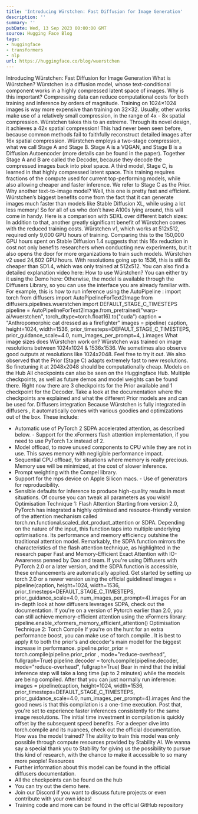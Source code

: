 ```yaml
---
title: 'Introducing Würstchen: Fast Diffusion for Image Generation'
description: ''
summary: ''
pubDate: Wed, 13 Sep 2023 00:00:00 GMT
source: Hugging Face Blog
tags:
- huggingface
- transformers
- nlp
url: https://huggingface.co/blog/wuerstchen
---
```


Introducing Würstchen: Fast Diffusion for Image Generation
What is Würstchen?
Würstchen is a diffusion model, whose text-conditional component works in a highly compressed latent space of images. Why is this important? Compressing data can reduce computational costs for both training and inference by orders of magnitude. Training on 1024×1024 images is way more expensive than training on 32×32. Usually, other works make use of a relatively small compression, in the range of 4x - 8x spatial compression. Würstchen takes this to an extreme. Through its novel design, it achieves a 42x spatial compression! This had never been seen before, because common methods fail to faithfully reconstruct detailed images after 16x spatial compression. Würstchen employs a two-stage compression, what we call Stage A and Stage B. Stage A is a VQGAN, and Stage B is a Diffusion Autoencoder (more details can be found in the paper). Together Stage A and B are called the Decoder, because they decode the compressed images back into pixel space. A third model, Stage C, is learned in that highly compressed latent space. This training requires fractions of the compute used for current top-performing models, while also allowing cheaper and faster inference. We refer to Stage C as the Prior.
Why another text-to-image model?
Well, this one is pretty fast and efficient. Würstchen’s biggest benefits come from the fact that it can generate images much faster than models like Stable Diffusion XL, while using a lot less memory! So for all of us who don’t have A100s lying around, this will come in handy. Here is a comparison with SDXL over different batch sizes:
In addition to that, another greatly significant benefit of Würstchen comes with the reduced training costs. Würstchen v1, which works at 512x512, required only 9,000 GPU hours of training. Comparing this to the 150,000 GPU hours spent on Stable Diffusion 1.4 suggests that this 16x reduction in cost not only benefits researchers when conducting new experiments, but it also opens the door for more organizations to train such models. Würstchen v2 used 24,602 GPU hours. With resolutions going up to 1536, this is still 6x cheaper than SD1.4, which was only trained at 512x512.
You can also find a detailed explanation video here:
How to use Würstchen?
You can either try it using the Demo here:
Otherwise, the model is available through the Diffusers Library, so you can use the interface you are already familiar with. For example, this is how to run inference using the AutoPipeline
:
import torch
from diffusers import AutoPipelineForText2Image
from diffusers.pipelines.wuerstchen import DEFAULT_STAGE_C_TIMESTEPS
pipeline = AutoPipelineForText2Image.from_pretrained("warp-ai/wuerstchen", torch_dtype=torch.float16).to("cuda")
caption = "Anthropomorphic cat dressed as a firefighter"
images = pipeline(
caption,
height=1024,
width=1536,
prior_timesteps=DEFAULT_STAGE_C_TIMESTEPS,
prior_guidance_scale=4.0,
num_images_per_prompt=4,
).images
What image sizes does Würstchen work on?
Würstchen was trained on image resolutions between 1024x1024 & 1536x1536. We sometimes also observe good outputs at resolutions like 1024x2048. Feel free to try it out. We also observed that the Prior (Stage C) adapts extremely fast to new resolutions. So finetuning it at 2048x2048 should be computationally cheap.
Models on the Hub
All checkpoints can also be seen on the Huggingface Hub. Multiple checkpoints, as well as future demos and model weights can be found there. Right now there are 3 checkpoints for the Prior available and 1 checkpoint for the Decoder. Take a look at the documentation where the checkpoints are explained and what the different Prior models are and can be used for.
Diffusers integration
Because Würstchen is fully integrated in diffusers
, it automatically comes with various goodies and optimizations out of the box. These include:
- Automatic use of PyTorch 2
SDPA
accelerated attention, as described below. - Support for the xFormers flash attention implementation, if you need to use PyTorch 1.x instead of 2.
- Model offload, to move unused components to CPU while they are not in use. This saves memory with negligible performance impact.
- Sequential CPU offload, for situations where memory is really precious. Memory use will be minimized, at the cost of slower inference.
- Prompt weighting with the Compel library.
- Support for the
mps
device on Apple Silicon macs. - Use of generators for reproducibility.
- Sensible defaults for inference to produce high-quality results in most situations. Of course you can tweak all parameters as you wish!
Optimisation Technique 1: Flash Attention
Starting from version 2.0, PyTorch has integrated a highly optimised and resource-friendly version of the attention mechanism called torch.nn.functional.scaled_dot_product_attention
or SDPA. Depending on the nature of the input, this function taps into multiple underlying optimisations. Its performance and memory efficiency outshine the traditional attention model. Remarkably, the SDPA function mirrors the characteristics of the flash attention technique, as highlighted in the research paper Fast and Memory-Efficient Exact Attention with IO-Awareness penned by Dao and team.
If you're using Diffusers with PyTorch 2.0 or a later version, and the SDPA function is accessible, these enhancements are automatically applied. Get started by setting up torch 2.0 or a newer version using the official guidelines!
images = pipeline(caption, height=1024, width=1536, prior_timesteps=DEFAULT_STAGE_C_TIMESTEPS, prior_guidance_scale=4.0, num_images_per_prompt=4).images
For an in-depth look at how diffusers
leverages SDPA, check out the documentation.
If you're on a version of Pytorch earlier than 2.0, you can still achieve memory-efficient attention using the xFormers library:
pipeline.enable_xformers_memory_efficient_attention()
Optimisation Technique 2: Torch Compile
If you're on the hunt for an extra performance boost, you can make use of torch.compile
. It is best to apply it to both the prior's
and decoder's main model for the biggest increase in performance.
pipeline.prior_prior = torch.compile(pipeline.prior_prior , mode="reduce-overhead", fullgraph=True)
pipeline.decoder = torch.compile(pipeline.decoder, mode="reduce-overhead", fullgraph=True)
Bear in mind that the initial inference step will take a long time (up to 2 minutes) while the models are being compiled. After that you can just normally run inference:
images = pipeline(caption, height=1024, width=1536, prior_timesteps=DEFAULT_STAGE_C_TIMESTEPS, prior_guidance_scale=4.0, num_images_per_prompt=4).images
And the good news is that this compilation is a one-time execution. Post that, you're set to experience faster inferences consistently for the same image resolutions. The initial time investment in compilation is quickly offset by the subsequent speed benefits. For a deeper dive into torch.compile
and its nuances, check out the official documentation.
How was the model trained?
The ability to train this model was only possible through compute resources provided by Stability AI. We wanna say a special thank you to Stability for giving us the possibility to pursue this kind of research, with the chance to make it accessible to so many more people!
Resources
- Further information about this model can be found in the official diffusers documentation.
- All the checkpoints can be found on the hub
- You can try out the demo here.
- Join our Discord if you want to discuss future projects or even contribute with your own ideas!
- Training code and more can be found in the official GitHub repository